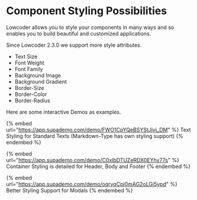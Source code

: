 # Component Styling Possibilities

Lowcoder allows you to style your components in many ways and so enables you to build beautiful and customized applications.

Since Lowcoder 2.3.0 we support more style attributes.

* Text Size
* Font Weight
* Font Family
* Background Image
* Background Gradient
* Border-Size
* Border-Color
* Border-Radius

Here are some interactive Demos as examples.

{% embed url="https://app.supademo.com/demo/FWO1CpYQeBSYStJjvi_DM" %}
Text Styling for Standard Texts (Markdown-Type has own styling support)
{% endembed %}

{% embed url="https://app.supademo.com/demo/C0xlbDTUZeRDX0EYhv77s" %}
Container Styling is detailed for Header, Body and Footer
{% endembed %}

{% embed url="https://app.supademo.com/demo/oqryqCpi0mAG2oLGj5ypd" %}
Better Styling Support for Modals
{% endembed %}
